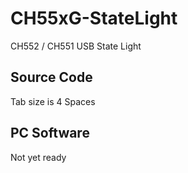 # CH55xG-StateLight
CH552 / CH551 USB State Light

## Source Code
Tab size is 4 Spaces

## PC Software
Not yet ready

